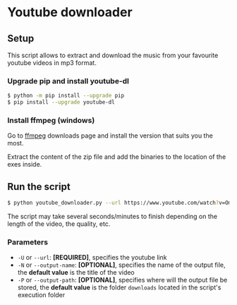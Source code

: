 # Youtube downloader

## Setup

This script allows to extract and download the music from your favourite youtube videos in mp3 format.

### Upgrade pip and install youtube-dl

```bash
$ python -m pip install --upgrade pip
$ pip install --upgrade youtube-dl
```

### Install ffmpeg (windows)

Go to [ffmpeg](http://ffmpeg.zeranoe.com/builds) downloads page and install the version that suits you the most.

Extract the content of the zip file and add the binaries to the location of the exes inside.

## Run the script

```bash
$ python youtube_downloader.py --url https://www.youtube.com/watch?v=OmH_wUt2o6g --output-name test.mp3
```

The script may take several seconds/minutes to finish depending on the length of the video, the quality, etc.

### Parameters

* `-U` or `--url`: **[REQUIRED]**, specifies the youtube link
* `-N` or `--output-name`: **[OPTIONAL]**, specifies the name of the output file, the **default value** is the title of the video
* `-P` or `--output-path`: **[OPTIONAL]**, specifies where will the output file be stored, the **default value** is the folder `downloads` located in the script's execution folder
